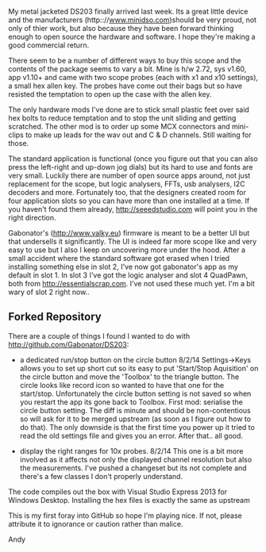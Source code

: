 ﻿My metal jacketed DS203 finally arrived last week.  Its a great little device and the manufacturers (http:://www.minidso.com)should be very proud, not only of thier work, but also because they have been forward thinking enough to open source the hardware and software.  I hope they're making a good commercial return.

There seem to be a number of different ways to buy this scope and the contents of the package seems to vary a bit.  Mine is h/w 2.72, sys v1.60, app v1.10+ and came with two scope probes (each with x1 and x10 settings), a small hex allen key.  The probes have come out their bags but so have resisted the temptation to open up the case with the allen key.

The only hardware mods I've done are to stick small plastic feet over said hex bolts to reduce temptation and to stop the unit sliding and getting scratched.  The other mod is to order up some MCX connectors and mini-clips to make up leads for the wav out and C & D channels.  Still waiting for those.

The standard application is functional (once you figure out that you can also press the left-right and up-down jog dials) but its hard to use and fonts are very small.  Luckily there are number of open source apps around, not just replacement for the scope, but logic analysers, FFTs, usb analysers, I2C decoders and more.  Fortunately too, that the designers created room for four application slots so you can have more than one installed at a time.  If you haven't found them already, http://seeedstudio.com will point you in the right direction.

Gabonator's (http://www.valky.eu) firmware is meant to be a better UI but that undersells it significantly.  The UI is indeed far more scope like and very easy to use but I also I keep on uncovering more under the hood.  After a small accident where the standard software got erased when I tried installing something else in slot 2, I've now got gabonator's app as my default in slot 1.  In slot 3 I've got the logic analyser and slot 4 QuadPawn, both from http://essentialscrap.com.  I've not used these much yet.  I'm a bit wary of slot 2 right now..


Forked Repository
-----------------

There are a couple of things I found I wanted to do with http://github.com/Gabonator/DS203:

- a dedicated run/stop button on the circle button
8/2/14 Settings->Keys allows you to set up short cut so its easy to put 'Start/Stop Aquisition' on the circle button and move the 'Toolbox' to the triangle button.  The circle looks like record icon so wanted to have that one for the start/stop.  Unfortunately the circle button setting is not saved so when you restart the app its gone back to Toolbox.  First mod: serialise the circle button setting.  The diff is minute and should be non-contentious so will ask for it to be merged upstream (as soon as I figure out how to do that). The only downside is that the first time you power up it tried to read the old settings file and gives you an error.  After that.. all good.

- display the right ranges for 10x probes.
8/2/14 This one is a bit more involved as it affects not only the displayed channel resolution but also the measurements.  I've pushed a changeset but its not complete and there's a few classes I don't properly understand.

The code compiles out the box with Visual Studio Express 2013 for Windows Desktop.
Installing the hex files is exactly the same as upstream

This is my first foray into GitHub so hope I'm playing nice.  If not, please attribute it to ignorance or caution rather than malice.

Andy

